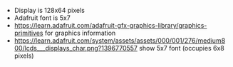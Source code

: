 * Display is 128x64 pixels
* Adafruit font is 5x7
* https://learn.adafruit.com/adafruit-gfx-graphics-library/graphics-primitives for graphics information
* https://learn.adafruit.com/system/assets/assets/000/001/276/medium800/lcds___displays_char.png?1396770557 show 5x7 font (occupies 6x8 pixels)
